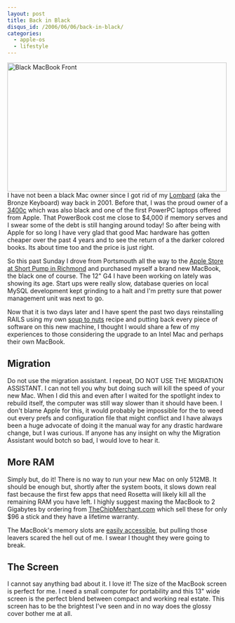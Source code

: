 ```yaml
--- 
layout: post
title: Back in Black
disqus_id: /2006/06/06/back-in-black/
categories: 
  - apple-os
  - lifestyle
---
```


<p>
  <img src="/assets/macbook-front.png" alt="Black MacBook Front" width="500" height="294" class="floatr ml20" /> I have not been a black Mac owner since I got rid of my <a href="http://en.wikipedia.org/wiki/Powerbook#PowerBook_G3">Lombard</a> (aka the Bronze Keyboard) way back in 2001. Before that, I was the proud owner of a <a href="http://en.wikipedia.org/wiki/PowerBook_3400">3400c</a> which was also black and one of the first PowerPC laptops offered from Apple. That PowerBook cost me close to $4,000 if memory serves and I swear some of the debt is still hanging around today! So after being with Apple for so long I have very glad that good Mac hardware has gotten cheaper over the past 4 years and to see the return of a the darker colored books. Its about time too and the price is just right.
</p>
    
<p>
  So this past Sunday I drove from Portsmouth all the way to the <a href="http://www.apple.com/retail/shortpump/">Apple Store at Short Pump in Richmond</a> and purchased myself a brand new MacBook, the black one of course. The 12&quot; G4 I have been working on lately was showing its age. Start ups were really slow, database queries on local MySQL development kept grinding to a halt and I'm pretty sure that power management unit was next to go.
</p>

<p>
  Now that it is two days later and I have spent the past two days reinstalling RAILS using my own <a href="/2006/05/29/my-own-soup-to-nuts-recipe-for-ruby-on-rails-on-os-x/">soup to nuts</a> recipe and putting back every piece of software on this new machine, I thought I would share a few of my experiences to those considering the upgrade to an Intel Mac and perhaps their own MacBook.
</p>


<h2>Migration</h2>

<p>
  Do not use the migration assistant. I repeat, DO NOT USE THE MIGRATION ASSISTANT. I can not tell you why but doing such will kill the speed of your new Mac. When I did this and even after I waited for the spotlight index to rebuild itself, the computer was still way slower than it should have been. I don't blame Apple for this, it would probably be impossible for the to weed out every prefs and configuration file that might conflict and I have always been a huge advocate of doing it the manual way for any drastic hardware change, but I was curious. If anyone has any insight on why the Migration Assistant would botch so bad, I would love to hear it.
</p>


<h2>More RAM</h2>

<p>
  Simply but, do it! There is no way to run your new Mac on only 512MB. It should be enough but, shortly after the system boots, it slows down real fast because the first few apps that need Rosetta will likely kill all the remaining RAM you have left. I highly suggest maxing the MacBook to 2 Gigabytes by ordering from <a href="http://www.thechipmerchant.com/go.asp?cc=MACBOOKPROMEM&amp;agent=">TheChipMerchant.com</a> which sell these for only $96 a stick and they have a lifetime warranty.
</p>

<p>
  The MacBook's memory slots are <a href="http://www.ifixit.com/Guide/86.3.2.html">easily accessible</a>, but pulling those leavers scared the hell out of me. I swear I thought they were going to break.
</p>


<h2>The Screen</h2>

<p>
  I cannot say anything bad about it. I love it! The size of the MacBook screen is perfect for me. I need a small computer for portability and this 13&quot; wide screen is the perfect blend between compact and working real estate. This screen has to be the brightest I've seen and in no way does the glossy cover bother me at all.
</p>

